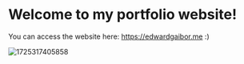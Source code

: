# Welcome to my portfolio website!

You can access the website here: https://edwardgaibor.me :)


![1725317405858](image/README/1725317405858.png)
